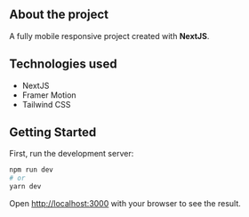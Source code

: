 ## **About the project**
A fully mobile responsive project created with **NextJS**.

## Technologies used
* NextJS
* Framer Motion
* Tailwind CSS


## Getting Started

First, run the development server:

```bash
npm run dev
# or
yarn dev
```


Open [http://localhost:3000](http://localhost:3000) with your browser to see the result.

